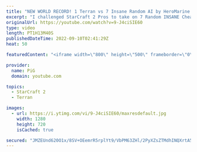 ```yaml
---
title: "NEW WORLD RECORD! 1 Terran vs 7 Insane Random AI by HeroMarine (PiG Reacts) - StarCraft 2"
excerpt: "I challenged StarCraft 2 Pros to take on 7 Random INSANE Cheater AIs at once! uThermal broke the world record last week with his 1 Terran vs 7 Insane Zerg AI video. Now @HeroMarine  has stepped up with 1 Terran vs 7 Insane Random AIs! Incredible!  Check out Heromarine's World Record here: https://www.youtube.com/watch?v=nCmrf55k_Gk&ab_channel=HeroMarine"
originalUrl: https://youtube.com/watch?v=9-J4ciSIE60
type: video
length: PT1H13M40S
publishedDateTime: 2022-09-10T02:41:29Z
heat: 50

featuredContent: "<iframe width=\"800\" height=\"500\" frameborder=\"0\" src=\"https://www.youtube.com/embed/9-J4ciSIE60\" allow=\"accelerometer; autoplay; encrypted-media; gyroscope; picture-in-picture\" allowfullscreen></iframe>"

provider:
  name: PiG
  domain: youtube.com

topics:
  - StarCraft 2
  - Terran

images:
  - url: https://i.ytimg.com/vi/9-J4ciSIE60/maxresdefault.jpg
    width: 1280
    height: 720
    isCached: true

secured: "JMZEUnd620O1x/8SV+OEemrR5rplYt9/VbPM63ZHl/2PyXZsZTMdhINQXrtA5LWdE3SRVV77GW4xe9ZatsHxqYNXAChe065GW/hHOainCgyDVu/t94xDPwTAh6kW0R+1FgiuSOJkuWPFCLZytcY5HKEaM/UqB6laGnlO4DkFywv/Fv0BTtP6V8MR0GI/WF3CX+wW4QYMjEL6FpgFu3zl/fsIN87ZVRZy5TiYe6tPdCIEDJyl99NxFbtX3eXjDpRtVvC99xJYg8g2vuyAKZ3RSyqE4FJQuGMgOvBIJRpVGjRK84PSNC22hPUlGGi3fwyIC9I7IowOFe2PJQVnSqR5lE3GTQIsoM6EXLfNqzGLxD2dzLBE5f1n8MY9kV/5Q0XHrIqgcqeKX2vle6gUBSCMNx+P+M0eJzrRwVRjfBvnvOU=;ysa/6utdldGF0QMgKKRAGw=="
---
```


